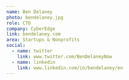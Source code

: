 ```yaml
---
name: Ben Delaney
photo: bendelaney.jpg
role: CTO
company: CyberEdge
link: bendelaney.com
area: Startups & Nonprofits
social:
  - name: twitter
    link: www.twitter.com/BenDelaneyNow
  - name: linkedin
    link: www.linkedin.com/in/bendelaney/en
---
```



